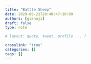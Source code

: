```yaml
---
title: "Battle Sheep"
date: 2020-06-21T20:40:47+10:00
authors: [glennji]
draft: false
type: note

# layout: quote, tweet, profile ... ?

crosslink: "true"
categories: []
tags: []
---
```


